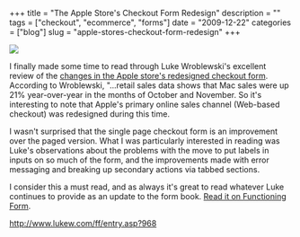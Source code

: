 +++
title = "The Apple Store's Checkout Form Redesign"
description = ""
tags = ["checkout", "ecommerce", "forms"]
date = "2009-12-22"
categories = ["blog"]
slug = "apple-stores-checkout-form-redesign"
+++



  <div class="notebook-screenshot"><a href="http://www.lukew.com/ff/entry.asp?968"><img src="/media/bluga/wt4b30ef2e07cab_large.jpg"/></a></div><p>I finally made some time to read through Luke Wroblewski's excellent review of the <a href="http://www.lukew.com/ff/entry.asp?968">changes in the Apple store's redesigned checkout form</a>. According to Wroblewski, &quot;...retail sales data shows that Mac sales were up 21% year-over-year in the months of October and November. So it's interesting to note that Apple's primary online sales channel (Web-based checkout) was redesigned during this time.</p>

<p>I wasn't surprised that the single page checkout form is an improvement over the paged version. What I was particularly interested in reading was Luke's observations about the problems with the move to put labels in inputs on so much of the form, and the improvements made with error messaging and breaking up secondary actions via tabbed sections.</p>

<p>I consider this a must read, and as always it's great to read whatever Luke continues to provide as an update to the form book. <a href="http://www.lukew.com/ff/entry.asp?968">Read it on Functioning Form<a>.</p>

    
  <a href="http://www.lukew.com/ff/entry.asp?968">http://www.lukew.com/ff/entry.asp?968</a>

